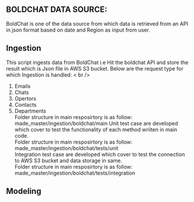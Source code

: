 ## BOLDCHAT DATA SOURCE:
BoldChat is one of the data source from which data is retrieved from an API in json format based on date and Region as input from user. 
## Ingestion
This script ingests data from BoldChat i.e Hit the boldchat API and store the result which is Json file in AWS S3 bucket.
Below are the request type for which Ingestion is handled: < br />
 1. Emails  <br />
 2. Chats  <br />
 3. Opertors  <br />
 4. Contacts  <br />
 5. Departments <br />
Folder structure in main resposirtory is as follow:<br />
made_master/ingestion/boldchat/main
Unit test case are developed which cover to test the functionality of each method wriiten in main code.<br />
Folder structure in main resposirtory is as follow:<br />
made_master/ingestion/boldchat/tests/unit <br />
Integration test case are developed which cover to test the connection to AWS S3 bucket and data storage in same.<br />
Folder structure in main resposirtory is as follow:<br />
made_master/ingestion/boldchat/tests/integration
 
## Modeling


